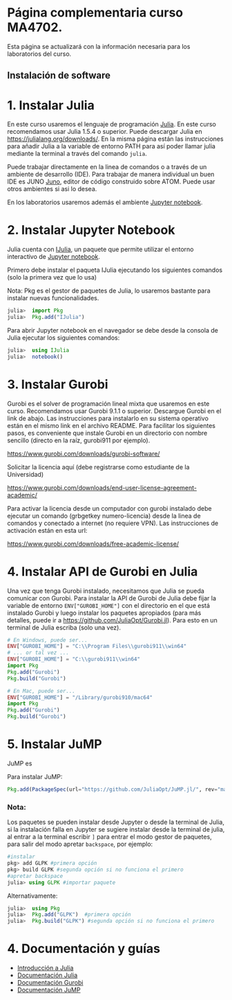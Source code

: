 # Página complementaria curso MA4702. 

Esta página se actualizará con la información necesaria para los laboratorios del curso.

## Instalación de software

# 1. Instalar Julia

En este curso usaremos el lenguaje de programación [Julia](https://julialang.org/). En este curso recomendamos usar Julia 1.5.4 o superior.
Puede descargar Julia en <https://julialang.org/downloads/>. En la misma página están las instrucciones para añadir Julia a la variable de entorno PATH para así poder llamar julia mediante la terminal a través del comando `julia`.

Puede trabajar directamente en la linea de comandos o a través de un ambiente de desarrollo (IDE).
Para trabajar de manera individual un buen IDE es JUNO <a href=https://junolab.org/>Juno</a>, editor de código construido sobre ATOM. Puede usar otros ambientes si asi lo desea.

En los laboratorios usaremos además el ambiente <a href=https://jupyter.org/>Jupyter notebook</a>.

# 2. Instalar Jupyter Notebook

Julia cuenta con <a href=https://github.com/JuliaLang/IJulia.jl>IJulia</a>, un paquete que permite utilizar el entorno interactivo de <a href=https://jupyter.org/>Jupyter notebook</a>.

Primero debe instalar el paqueta IJulia ejecutando los siguientes comandos (solo la primera vez que lo usa) 

Nota: Pkg es el gestor de paquetes de Julia, lo usaremos bastante para instalar nuevas funcionalidades.

```julia
julia>  import Pkg
julia>  Pkg.add("IJulia")
```

Para abrir Jupyter notebook en el navegador se debe desde la consola de Julia ejecutar los siguientes comandos:

```julia
julia>  using IJulia
julia>  notebook()
```

# 3. Instalar Gurobi

Gurobi es el solver de programación lineal mixta que usaremos en este curso. Recomendamos usar Gurobi 9.1.1 o superior.
Descargue Gurobi en el link de abajo. Las instrucciones para instalarlo en su sistema operativo están en el mismo link en el archivo README.
Para facilitar los siguientes pasos, es conveniente que instale Gurobi en un directorio con nombre sencillo (directo en la raíz, gurobi911 por ejemplo).

https://www.gurobi.com/downloads/gurobi-software/

Solicitar la licencia aquí (debe registrarse como estudiante de la Universidad)

https://www.gurobi.com/downloads/end-user-license-agreement-academic/

Para activar la licencia desde un computador con gurobi instalado debe ejecutar un comando (grbgetkey numero-licencia) desde la linea de comandos y  conectado a internet (no requiere VPN). Las instrucciones de activación están en esta url:

https://www.gurobi.com/downloads/free-academic-license/

# 4. Instalar API de Gurobi en Julia

Una vez que tenga Gurobi instalado, necesitamos que Julia se pueda comunicar con Gurobi. Para instalar la API de Gurobi de Julia debe fijar la variable de entorno ``ENV["GUROBI_HOME"]`` con el directorio en el que está instalado Gurobi y luego instalar los paquetes apropiados (para más detalles, puede ir a https://github.com/JuliaOpt/Gurobi.jl). Para esto en un terminal de Julia escriba (solo una vez).


```julia
# En Windows, puede ser...
ENV["GUROBI_HOME"] = "C:\\Program Files\\gurobi911\\win64"
# ... or tal vez ...
ENV["GUROBI_HOME"] = "C:\\gurobi911\\win64"
import Pkg
Pkg.add("Gurobi")
Pkg.build("Gurobi")

# En Mac, puede ser...
ENV["GUROBI_HOME"] = "/Library/gurobi910/mac64"
import Pkg
Pkg.add("Gurobi")
Pkg.build("Gurobi")

```
# 5. Instalar JuMP

JuMP es 

Para instalar <a hred="http://www.juliaopt.org/JuMP.jl/stable/">JuMP</a>:
```julia
Pkg.add(PackageSpec(url="https://github.com/JuliaOpt/JuMP.jl/", rev="master"))

```

### Nota:

Los paquetes se pueden instalar desde Jupyter o desde la terminal de Julia, si la instalación falla en Jupyter se sugiere instalar desde la terminal de julia,  al entrar a la terminal escribir `]` para entrar el modo gestor de paquetes, para salir del modo apretar `backspace`, por ejemplo:
```julia
#instalar
pkg> add GLPK #primera opción
pkg> build GLPK #segunda opción si no funciona el primero
#apretar backspace
julia> using GLPK #importar paquete
```

Alternativamente:
```julia
julia>  using Pkg
julia>  Pkg.add("GLPK")  #primera opción
julia>  Pkg.build("GLPK") #segunda opción si no funciona el primero
```

# 4. Documentación y guías

- <a href=https://juliaacademy.com/p/intro-to-julia>Introducción a Julia</a>
- <a href=https://docs.julialang.org/en/v1/>Documentación Julia</a>
- <a href=https://www.gurobi.com/documentation/9.0/refman/index.html>Documentación Gurobi</a>
- <a href="http://www.juliaopt.org/JuMP.jl/stable/">Documentación JuMP</a>
